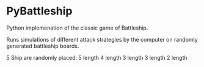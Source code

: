 # PyBattleship
Python implemenation of the classic game of Battleship.

Runs simulations of different attack strategies by the computer on randomly generated battleship boards.

5 Ship are randomly placed:
5 length
4 length
3 length
3 length
2 length
